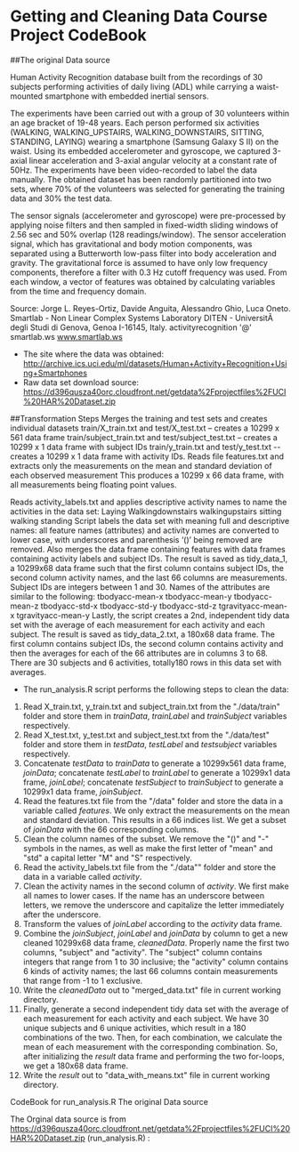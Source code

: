 Getting and Cleaning Data Course Project CodeBook
=================================================

##The original Data source

Human Activity Recognition database built from the recordings of 30 subjects performing activities of daily living (ADL) while 
carrying a waist-mounted smartphone with embedded inertial sensors.

The experiments have been carried out with a group of 30 volunteers within an age bracket of 19-48 years. Each person performed six activities (WALKING, WALKING_UPSTAIRS, WALKING_DOWNSTAIRS, SITTING, STANDING, LAYING) wearing a smartphone (Samsung Galaxy S II) on the waist. Using its embedded accelerometer and gyroscope, we captured 3-axial linear acceleration and 3-axial angular velocity at a constant rate of 50Hz. The experiments have been video-recorded to label the data manually. The obtained dataset has been randomly partitioned into two sets, where 70% of the volunteers was selected for generating the training data and 30% the test data.

The sensor signals (accelerometer and gyroscope) were pre-processed by applying noise filters and then sampled in fixed-width sliding windows of 2.56 sec and 50% overlap (128 readings/window). The sensor acceleration signal, which has gravitational and body motion components, was separated using a Butterworth low-pass filter into body acceleration and gravity. The gravitational force is assumed to have only low frequency components, therefore a filter with 0.3 Hz cutoff frequency was used. From each window, a vector of features was obtained by calculating variables from the time and frequency domain.

Source: Jorge L. Reyes-Ortiz, Davide Anguita, Alessandro Ghio, Luca Oneto. Smartlab - Non Linear Complex Systems Laboratory DITEN - UniversitÃ degli Studi di Genova, Genoa I-16145, Italy. activityrecognition '@' smartlab.ws www.smartlab.ws
* The site where the data was obtained:  
http://archive.ics.uci.edu/ml/datasets/Human+Activity+Recognition+Using+Smartphones     
* Raw data set download source:
https://d396qusza40orc.cloudfront.net/getdata%2Fprojectfiles%2FUCI%20HAR%20Dataset.zip

##Transformation Steps
Merges the training and test sets and creates individual datasets
train/X_train.txt and test/X_test.txt – creates a 10299 x 561 data frame
train/subject_train.txt and test/subject_test.txt – creates a 10299 x 1 data frame with subject IDs train/y_train.txt and test/y_test.txt -- creates a 10299 x 1 data frame with activity IDs.
Reads file features.txt and extracts only the measurements on the mean and standard deviation of each observed measurement
This produces a 10299 x 66 data frame, with all measurements being floating point values.

Reads activity_labels.txt and applies descriptive activity names to name the activities in the data set:
Laying
Walkingdownstairs
walkingupstairs
sitting
walking
standing
Script labels the data set with meaning full and descriptive names: all feature names (attributes) and activity names are converted to lower case, with underscores and parenthesis ‘()’ being removed are removed. Also merges the data frame containing features with data frames containing activity labels and subject IDs. The result is saved as tidy_data_1, a 10299x68 data frame such that the first column contains subject IDs, the second column activity names, and the last 66 columns are measurements. Subject IDs are integers between 1 and 30. Names of the attributes are similar to the following:
tbodyacc-mean-x
tbodyacc-mean-y
tbodyacc-mean-z
tbodyacc-std-x
tbodyacc-std-y
tbodyacc-std-z
tgravityacc-mean-x
tgravityacc-mean-y
Lastly, the script creates a 2nd, independent tidy data set with the average of each measurement for each activity and each subject. The result is saved as tidy_data_2.txt, a 180x68 data frame. The first column contains subject IDs, the second column contains activity and then the averages for each of the 66 attributes are in columns 3 to 68. There are 30 subjects and 6 activities, totally180 rows in this data set with averages.


* The run_analysis.R script performs the following steps to clean the data:   
 1. Read X_train.txt, y_train.txt and subject_train.txt from the "./data/train" folder and store them in *trainData*, *trainLabel* and *trainSubject* variables respectively.       
 2. Read X_test.txt, y_test.txt and subject_test.txt from the "./data/test" folder and store them in *testData*, *testLabel* and *testsubject* variables respectively.  
 3. Concatenate *testData* to *trainData* to generate a 10299x561 data frame, *joinData*; concatenate *testLabel* to *trainLabel* to generate a 10299x1 data frame, *joinLabel*; concatenate *testSubject* to *trainSubject* to generate a 10299x1 data frame, *joinSubject*.  
 4. Read the features.txt file from the "/data" folder and store the data in a variable called *features*. We only extract the measurements on the mean and standard deviation. This results in a 66 indices list. We get a subset of *joinData* with the 66 corresponding columns.  
 5. Clean the column names of the subset. We remove the "()" and "-" symbols in the names, as well as make the first letter of "mean" and "std" a capital letter "M" and "S" respectively.   
 6. Read the activity_labels.txt file from the "./data"" folder and store the data in a variable called *activity*.  
 7. Clean the activity names in the second column of *activity*. We first make all names to lower cases. If the name has an underscore between letters, we remove the underscore and capitalize the letter immediately after the underscore.  
 8. Transform the values of *joinLabel* according to the *activity* data frame.  
 9. Combine the *joinSubject*, *joinLabel* and *joinData* by column to get a new cleaned 10299x68 data frame, *cleanedData*. Properly name the first two columns, "subject" and "activity". The "subject" column contains integers that range from 1 to 30 inclusive; the "activity" column contains 6 kinds of activity names; the last 66 columns contain measurements that range from -1 to 1 exclusive.  
 10. Write the *cleanedData* out to "merged_data.txt" file in current working directory.  
 11. Finally, generate a second independent tidy data set with the average of each measurement for each activity and each subject. We have 30 unique subjects and 6 unique activities, which result in a 180 combinations of the two. Then, for each combination, we calculate the mean of each measurement with the corresponding combination. So, after initializing the *result* data frame and performing the two for-loops, we get a 180x68 data frame.
 12. Write the *result* out to "data_with_means.txt" file in current working directory. 
 
 
 CodeBook for run_analysis.R
The original Data source

The Orginal data source is from https://d396qusza40orc.cloudfront.net/getdata%2Fprojectfiles%2FUCI%20HAR%20Dataset.zip (run_analysis.R) : 
 